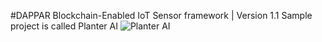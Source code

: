 #DAPPAR
Blockchain-Enabled IoT Sensor framework | Version 1.1
Sample project is called Planter AI
![Planter AI](https://user-images.githubusercontent.com/84645766/125811474-1023654b-80fd-4156-818d-781ae6b9e2f1.png)
